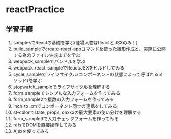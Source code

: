 # reactPractice

## 学習手順

1. samplesでReactの基礎を学ぶ(登場人物はReactとJSXのみ！)
2. build_sampleでcreate-react-appコマンドを使った雛形作成と、実際に公開する為のファイル生成までを学ぶ
3. webpack_sampleでバンドルを学ぶ
4. webpack_react_sampleでReact/JSXをビルドしてみる
5. cycle_sampleでライフサイクル(コンポーネントの状態によって呼ばれるメソッド)を学ぶ
6. stopwatch_sampleでライフサイクルを理解する
7. form_sampleでシンプルな入力フォームを作ってみる
8. form_sample2で複数の入力フォームを作ってみる
9. inch_to_cmでコンポーネント同士の連携をしてみる
10. st-colorでstate, props, onxxxの最大要素の使い分けを理解する
11. form_sample3で入力チェックフォームを作ってみる
12. refsでDOMを直接操作してみる
13. Ajaxを使ってみる